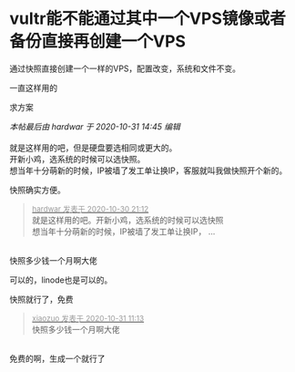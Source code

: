 # vultr能不能通过其中一个VPS镜像或者备份直接再创建一个VPS


通过快照直接创建一个一样的VPS，配置改变，系统和文件不变。

一直这样用的

求方案&nbsp; &nbsp;&nbsp; &nbsp;&nbsp; &nbsp;&nbsp; &nbsp;&nbsp; &nbsp;&nbsp; &nbsp;&nbsp;&nbsp;

<i class="pstatus"> 本帖最后由 hardwar 于 2020-10-31 14:45 编辑 </i><br />
<br />
<img src="static/image/smiley/yct/022.gif" smilieid="42" border="0" alt="" />就是这样用的吧，但是硬盘要选相同或更大的。<br />
开新小鸡，选系统的时候可以选快照。<br />
想当年十分萌新的时候，IP被墙了发工单让换IP，客服就叫我做快照开个新的。

快照确实方便。<br />


<div class="quote"><blockquote><font size="2"><a href="https://www.hostloc.com/forum.php?mod=redirect&amp;goto=findpost&amp;pid=9377526&amp;ptid=760106" target="_blank"><font color="#999999">hardwar 发表于 2020-10-30 21:12</font></a></font><br />
就是这样用的吧。开新小鸡，选系统的时候可以选快照<br />
想当年十分萌新的时候，IP被墙了发工单让换IP， ...</blockquote></div><br />
快照多少钱一个月啊大佬 

可以的，linode也是可以的。

快照就行了，免费

<div class="quote"><blockquote><font size="2"><a href="https://www.hostloc.com/forum.php?mod=redirect&amp;goto=findpost&amp;pid=9379770&amp;ptid=760106" target="_blank"><font color="#999999">xiaozuo 发表于 2020-10-31 11:13</font></a></font><br />
快照多少钱一个月啊大佬</blockquote></div><br />
免费的啊，生成一个就行了
